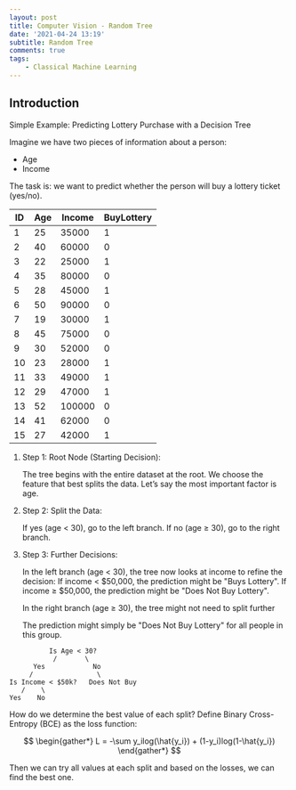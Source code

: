 ```yaml
---
layout: post
title: Computer Vision - Random Tree
date: '2021-04-24 13:19'
subtitle: Random Tree
comments: true
tags:
    - Classical Machine Learning
---
```


## Introduction

Simple Example: Predicting Lottery Purchase with a Decision Tree

Imagine we have two pieces of information about a person:

- Age
- Income

The task is: we want to predict whether the person will buy a lottery ticket (yes/no).

| ID  | Age  | Income  | BuyLottery |
|-----|------|---------|------------|
| 1   | 25   | 35000   | 1          |
| 2   | 40   | 60000   | 0          |
| 3   | 22   | 25000   | 1          |
| 4   | 35   | 80000   | 0          |
| 5   | 28   | 45000   | 1          |
| 6   | 50   | 90000   | 0          |
| 7   | 19   | 30000   | 1          |
| 8   | 45   | 75000   | 0          |
| 9   | 30   | 52000   | 0          |
| 10  | 23   | 28000   | 1          |
| 11  | 33   | 49000   | 1          |
| 12  | 29   | 47000   | 1          |
| 13  | 52   | 100000  | 0          |
| 14  | 41   | 62000   | 0          |
| 15  | 27   | 42000   | 1          |

1. Step 1: Root Node (Starting Decision):

    The tree begins with the entire dataset at the root.
    We choose the feature that best splits the data. Let’s say the most important factor is age.

2. Step 2: Split the Data:

    If yes (age < 30), go to the left branch.
    If no (age ≥ 30), go to the right branch.

3. Step 3: Further Decisions:

    In the left branch (age < 30), the tree now looks at income to refine the decision:
        If income < $50,000, the prediction might be "Buys Lottery".
        If income ≥ $50,000, the prediction might be "Does Not Buy Lottery".

    In the right branch (age ≥ 30), the tree might not need to split further

    The prediction might simply be "Does Not Buy Lottery" for all people in this group.

```
          Is Age < 30?
           /       \
      Yes            No
     /                \
Is Income < $50k?   Does Not Buy
   /    \
Yes    No
```

How do we determine the best value of each split? Define Binary Cross-Entropy (BCE) as the loss function:

$$
\begin{gather*}
L = -\sum y_ilog(\hat{y_i}) + (1-y_i)log(1-\hat{y_i})
\end{gather*}
$$

Then we can try all values at each split and based on the losses, we can find the best one.
